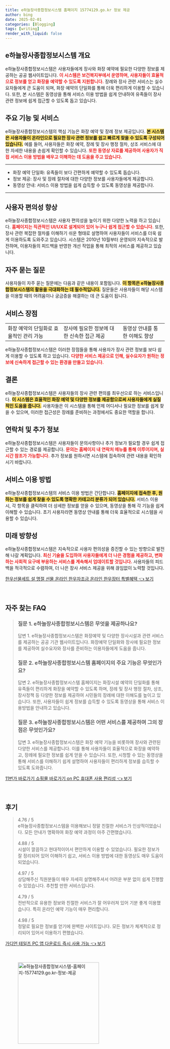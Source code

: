 ```yaml
---
title: e하늘장사종합정보시스템 홈페이지 15774129.go.kr 정보 제공
author: bing
date: 2025-02-01
categories: [Blogging]
tags: [writing]
render_with_liquid: false
---
```



<h2 id='e하늘장사종합정보시스템 개요'>e하늘장사종합정보시스템 개요</h2>

<p>e하늘장사종합정보시스템은 사용자들에게 장사와 화장 예약에 필요한 다양한 정보를 제공하는 공공 웹사이트입니다. <b><span style="color: #ee2323;">이 시스템은 보건복지부에서 운영하며, 사용자들이 효율적으로 정보를 얻고 화장을 예약할 수 있도록 지원합니다.</span></b> 장례와 장사 관련 서비스는 실수요자들에게 큰 도움이 되며, 화장 예약의 단일화를 통해 더욱 편리하게 이용할 수 있습니다. 또한, 본 시스템은 동영상을 통해 서비스 이용 방법을 쉽게 안내하여 유족들이 장사 관련 정보에 쉽게 접근할 수 있도록 돕고 있습니다.</p>

<h2 id='주요 기능 및 서비스'>주요 기능 및 서비스</h2>

<p>e하늘장사종합정보시스템의 핵심 기능은 화장 예약 및 장례 정보 제공입니다. <b><span style="background-color: #ffe066;">본 시스템은 사용자들이 온라인으로 필요한 장사 관련 정보를 쉽고 빠르게 찾을 수 있도록 구성되어 있습니다.</span></b> 예를 들어, 사용자들은 화장 예약, 장례 및 장사 행정 절차, 상조 서비스에 대한 자세한 내용을 손쉽게 확인할 수 있습니다. <b><span style="color: #ee2323;">또한 동영상 자료를 제공하여 사용자가 직접 서비스 이용 방법을 배우고 이해하는 데 도움을 주고 있습니다.</span></b></p>

<hr />

<ul>
    <li>화장 예약 단일화: 유족들이 보다 간편하게 예약할 수 있도록 돕습니다.</li>
    <li>정보 제공: 장사 및 장례 절차에 대한 다양한 정보를 사용자들에게 제공합니다.</li>
    <li>동영상 안내: 서비스 이용 방법을 쉽게 습득할 수 있도록 동영상을 제공합니다.</li>
</ul>

<hr />

<h2 id='사용자 편의성 향상'>사용자 편의성 향상</h2>

<p>e하늘장사종합정보시스템은 사용자 편의성을 높이기 위한 다양한 노력을 하고 있습니다. <b><span style="color: #ee2323;">홈페이지는 직관적인 UI/UX로 설계되어 있어 누구나 쉽게 접근할 수 있습니다.</span></b> 또한, 장사 관련 복잡한 절차를 이해하기 쉬운 형태로 설명하여 사용자들이 서비스를 더욱 쉽게 이용하도록 도와주고 있습니다. 시스템은 2010년 10월부터 운영되어 지속적으로 발전하며, 이용자들의 피드백을 반영한 개선 작업을 통해 최적의 서비스를 제공하고 있습니다.</p>

<h2 id='자주 묻는 질문'>자주 묻는 질문</h2>

<p>사용자들이 자주 묻는 질문에는 다음과 같은 내용이 포함됩니다. <b><span style="background-color: #ffe066;">이 항목은 e하늘장사종합정보시스템의 활용을 극대화하는 데 필수적입니다.</span></b> 질문들은 사용자들이 해당 시스템을 이용할 때의 어려움이나 궁금증을 해결하는 데 큰 도움이 됩니다.</p>

<h2 id='서비스 장점'>서비스 장점</h2>

<table>
    <tr>
        <td>화장 예약의 단일화로 효율적인 관리 가능</td>
        <td>장사에 필요한 정보에 대한 신속한 접근 제공</td>
        <td>동영상 안내를 통한 이해도 향상</td>
    </tr>
</table>

<p>e하늘장사종합정보시스템은 이러한 장점들을 통해 사용자가 장사 관련 정보를 보다 쉽게 이용할 수 있도록 하고 있습니다. <b><span style="color: #ee2323;">다양한 서비스 제공으로 인해, 실수요자가 원하는 정보에 신속하게 접근할 수 있는 환경을 만들고 있습니다.</span></b></p>

<h2 id='결론'>결론</h2>

<p>e하늘장사종합정보시스템은 사용자들의 장사 관련 편의를 최우선으로 하는 서비스입니다. <b><span style="background-color: #ffe066;">이 시스템은 효율적인 화장 예약 및 다양한 정보를 제공함으로써 사용자들에게 실질적인 도움을 줍니다.</span></b> 사용자들은 이 시스템을 통해 언제 어디서나 필요한 정보를 쉽게 찾을 수 있으며, 이러한 접근성은 장례를 준비하는 과정에서도 중요한 역할을 합니다.</p>

<h2 id='연락처 및 추가 정보'>연락처 및 추가 정보</h2>

<p>e하늘장사종합정보시스템은 사용자들이 문의사항이나 추가 정보가 필요할 경우 쉽게 접근할 수 있는 경로를 제공합니다. <b><span style="color: #ee2323;">문의는 홈페이지 내 연락처 메뉴를 통해 이루어지며, 실시간 참조가 가능합니다.</span></b> 추가 정보를 원하시면 시스템에 접속하여 관련 내용을 확인하시기 바랍니다.</p>

<h2 id='서비스 이용 방법'>서비스 이용 방법</h2>

<p>e하늘장사종합정보시스템의 서비스 이용 방법은 간단합니다. <b><span style="background-color: #ffe066;">홈페이지에 접속한 후, 원하는 정보를 쉽게 찾을 수 있도록 명확한 카테고리 분류가 되어 있습니다.</span></b> 서비스 이용 시, 각 항목을 클릭하여 더 상세한 정보를 얻을 수 있으며, 동영상을 통해 각 기능을 쉽게 이해할 수 있습니다. 초기 사용자라면 동영상 안내를 통해 더욱 효율적으로 시스템을 사용할 수 있습니다.</p>

<h2 id='미래 방향성'>미래 방향성</h2>

<p>e하늘장사종합정보시스템은 지속적으로 사용자 편의성을 증진할 수 있는 방향으로 발전해 나갈 계획입니다. <b><span style="color: #ee2323;">최신 기술을 도입하여 사용자들에게 더 나은 경험을 제공하고, 변화하는 사회적 요구에 부응하는 서비스를 계속해서 업데이트할 것입니다.</span></b> 사용자들의 피드백을 적극적으로 수렴하여, 더 나은 장사 서비스 제공을 위해 끊임없이 노력할 것입니다.</p>


<p><a class="click-button" title="한우선물세트 설 명절 선물 온라인 한우자조금 온라인 한우장터 특별혜택" href="https://purplelist.github.io/posts/%ED%95%9C%EC%9A%B0%EC%84%A0%EB%AC%BC%EC%84%B8%ED%8A%B8-%EC%84%A4-%EB%AA%85%EC%A0%88-%EC%84%A0%EB%AC%BC-%EC%98%A8%EB%9D%BC%EC%9D%B8-%ED%95%9C%EC%9A%B0%EC%9E%90%EC%A1%B0%EA%B8%88-%EC%98%A8%EB%9D%BC%EC%9D%B8-%ED%95%9C%EC%9A%B0%EC%9E%A5%ED%84%B0-%ED%8A%B9%EB%B3%84%ED%98%9C%ED%83%9D/" rel="dofollow">한우선물세트 설 명절 선물 온라인 한우자조금 온라인 한우장터 특별혜택 👈 보기</a></p><br>
<h2 id='자주_찾는_FAQ'>자주 찾는 FAQ</h2>
<div itemscope="" itemtype="https://schema.org/FAQPage"> 
<blockquote> 
<div itemscope="" itemprop="mainEntity" itemtype="https://schema.org/Question"> 
<h3 itemprop="name">질문 1. e하늘장사종합정보시스템은 무엇을 제공하나요?</h3> 
<div itemscope="" itemprop="acceptedAnswer" itemtype="https://schema.org/Answer"> 
<span itemprop="text"> 
<p>답변 1. e하늘장사종합정보시스템은 화장예약 및 다양한 장사시설과 관련 서비스를 제공하는 공공 기관 웹사이트입니다. 화장예약 단일화와 장사에 필요한 정보를 제공하여 실수요자와 장사를 준비하는 이용자들에게 도움을 줍니다.</p> 
</span> 
</div> 
</div> 
<div itemscope="" itemprop="mainEntity" itemtype="https://schema.org/Question"> 
<h3 itemprop="name">질문 2. e하늘장사종합정보시스템 홈페이지의 주요 기능은 무엇인가요?</h3> 
<div itemscope="" itemprop="acceptedAnswer" itemtype="https://schema.org/Answer"> 
<span itemprop="text"> 
<p>답변 2. e하늘장사종합정보시스템 홈페이지는 화장시설 예약의 단일화를 통해 유족들이 편리하게 화장을 예약할 수 있도록 하며, 장례 및 장사 행정 절차, 상조, 장사정책 등 다양한 정보를 제공하여 시민들의 장례에 대한 이해도를 높이고 있습니다. 또한, 사용자들이 쉽게 정보를 습득할 수 있도록 동영상을 통해 서비스 이용방법을 안내하고 있습니다.</p> 
</span> 
</div> 
</div> 
<div itemscope="" itemprop="mainEntity" itemtype="https://schema.org/Question"> 
<h3 itemprop="name">질문 3. e하늘장사종합정보시스템은 어떤 서비스를 제공하며 그의 장점은 무엇인가요?</h3> 
<div itemscope="" itemprop="acceptedAnswer" itemtype="https://schema.org/Answer"> 
<span itemprop="text"> 
<p>답변 3. e하늘장사종합정보시스템은 화장 예약 기능을 비롯하여 장사와 관련된 다양한 서비스를 제공합니다. 이를 통해 사용자들이 효율적으로 화장을 예약하고, 장례에 필요한 정보를 쉽게 얻을 수 있습니다. 또한, 시청할 수 있는 동영상을 통해 서비스를 이해하기 쉽게 설명하여 사용자들이 편리하게 정보를 습득할 수 있도록 도와줍니다.</p> 
</span> 
</div> 
</div> 
</blockquote> 
</div>
<p><a class="click-button" title="11번가 바로가기 쇼핑몰 바로가기 on PC 휴대폰 사용 편리성" href="https://purplelist.github.io/posts/11%EB%B2%88%EA%B0%80-%EB%B0%94%EB%A1%9C%EA%B0%80%EA%B8%B0-%EC%87%BC%ED%95%91%EB%AA%B0-%EB%B0%94%EB%A1%9C%EA%B0%80%EA%B8%B0-on-PC-%ED%9C%B4%EB%8C%80%ED%8F%B0-%EC%82%AC%EC%9A%A9-%ED%8E%B8%EB%A6%AC%EC%84%B1/" rel="dofollow">11번가 바로가기 쇼핑몰 바로가기 on PC 휴대폰 사용 편리성 👈 보기</a></p><br>
<h2 id='후기'>후기</h2>
<div itemscope itemtype="https://schema.org/Product">
  <blockquote>
  <div itemprop="review" itemscope itemtype="https://schema.org/Review">
      <div itemprop="reviewRating" itemscope itemtype="https://schema.org/Rating"> <span itemprop="ratingValue">4.76</span> / <span itemprop="bestRating">5</span> </div>
      <span itemprop="reviewBody">e하늘장사종합정보시스템을 이용해보니 정말 친절한 서비스가 인상적이었습니다. 모든 안내가 명확하여 화장 예약 과정이 아주 간편했습니다.</span>
  </div>
  <br>
  <div itemprop="review" itemscope itemtype="https://schema.org/Review">
      <div itemprop="reviewRating" itemscope itemtype="https://schema.org/Rating"> <span itemprop="ratingValue">4.88</span> / <span itemprop="bestRating">5</span> </div>
      <span itemprop="reviewBody">시설이 깔끔하고 현대적이어서 편안하게 이용할 수 있었습니다. 필요한 정보가 잘 정리되어 있어 이해하기 쉽고, 서비스 이용 방법에 대한 동영상도 매우 도움이 되었습니다.</span>
  </div>
  <br>
  <div itemprop="review" itemscope itemtype="https://schema.org/Review">
      <div itemprop="reviewRating" itemscope itemtype="https://schema.org/Rating"> <span itemprop="ratingValue">4.97</span> / <span itemprop="bestRating">5</span> </div>
      <span itemprop="reviewBody">상담해주신 직원분들이 매우 자세히 설명해주셔서 어려운 부분 없이 쉽게 진행할 수 있었습니다. 추천할 만한 서비스입니다.</span>
  </div>
  <br>
  <div itemprop="review" itemscope itemtype="https://schema.org/Review">
      <div itemprop="reviewRating" itemscope itemtype="https://schema.org/Rating"> <span itemprop="ratingValue">4.79</span> / <span itemprop="bestRating">5</span> </div>
      <span itemprop="reviewBody">전반적으로 유용한 정보와 친절한 서비스가 잘 어우러져 있어 기분 좋게 이용했습니다. 특히 온라인 예약 기능이 매우 편리합니다.</span>
  </div>
  <br>
  <div itemprop="review" itemscope itemtype="https://schema.org/Review">
      <div itemprop="reviewRating" itemscope itemtype="https://schema.org/Rating"> <span itemprop="ratingValue">4.98</span> / <span itemprop="bestRating">5</span> </div>
      <span itemprop="reviewBody">정말로 필요한 정보를 얻기에 완벽한 사이트입니다. 모든 정보가 체계적으로 정리되어 있어서 이용하기 편했습니다.</span>
  </div>
  </blockquote>
</div>
<p><a class="click-button" title="가디언 테일즈 PC 앱 다운로드 즉시 사용 가능" href="https://purplelist.github.io/posts/%EA%B0%80%EB%94%94%EC%96%B8-%ED%85%8C%EC%9D%BC%EC%A6%88-PC-%EC%95%B1-%EB%8B%A4%EC%9A%B4%EB%A1%9C%EB%93%9C-%EC%A6%89%EC%8B%9C-%EC%82%AC%EC%9A%A9-%EA%B0%80%EB%8A%A5/" rel="dofollow">가디언 테일즈 PC 앱 다운로드 즉시 사용 가능 👈 보기</a></p><br>
<figure class="image"><img src="https://purplelist.github.io/assets/img/thumbnail/e하늘장사종합정보시스템-홈페이지-15774129.go.kr-정보-제공.webp" alt="e하늘장사종합정보시스템-홈페이지-15774129.go.kr-정보-제공" width="256" height="256"></figure>